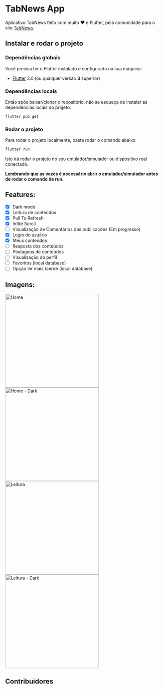 # TabNews App

Aplicativo TabNews feito com muito ♥️ e Flutter, pela comunidade para o site [TabNews](https://www.tabnews.com.br).

## Instalar e rodar o projeto

### Dependências globais

Você precisa ter o Flutter instalado e configurado na sua máquina:

- [Flutter](https://docs.flutter.dev/get-started/install) 3.0 (ou qualquer versão **3** superior)

### Dependências locais

Então após baixar/clonar o repositório, não se esqueça de instalar as dependências locais do projeto:

```bash
flutter pub get
```

### Rodar o projeto

Para rodar o projeto localmente, basta rodar o comando abaixo:

```bash
flutter run
```

Isto irá rodar o projeto no seu emulador/simulador ou dispositivo real conectado.

**Lembrando que as vezes é necessário abrir o emulador/simulador antes de rodar o comando de run.**


## Features:

- [x] Dark mode
- [x] Leitura de conteúdos
- [x] Pull To Refresh
- [x] Infite Scroll
- [ ] Visualização de Comentários das publicações (Em progresso)
- [x] Login do usuário
- [x] Meus conteúdos
- [ ] Resposta dos conteúdos
- [ ] Postagens de conteúdos
- [ ] Visualização do perfil
- [ ] Favoritos (local database)
- [ ] Opção ler mais taerde (local database)

## Imagens:

<img src="https://user-images.githubusercontent.com/5226773/203336200-6d56e78d-2abd-4b2b-b93b-84eb605627f9.PNG" width="300px" alt="Home" />
<img src="https://user-images.githubusercontent.com/5226773/203336162-7af83c42-9ec0-4b6c-8be6-e7be32426527.PNG" width="300px" alt="Home - Dark" />
<br />
<img src="https://user-images.githubusercontent.com/5226773/203336407-a25b0d9f-ea7c-4348-895d-d4cf418141e6.PNG" width="300px" alt="Leitura" />
<img src="https://user-images.githubusercontent.com/5226773/203336292-724ab6e6-d3fe-400a-a1ee-12ef5db0a54c.PNG" width="300px" alt="Leitura - Dark" />


## Contribuidores

